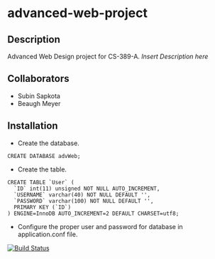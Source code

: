 # advanced-web-project
## Description
Advanced Web Design project for CS-389-A. _*Insert Description here*_
## Collaborators
* Subin Sapkota
* Beaugh Meyer 

## Installation
- Create the database.
```mysql
CREATE DATABASE advWeb;
```

- Create the table.
```mysql
CREATE TABLE `User` (
  `ID` int(11) unsigned NOT NULL AUTO_INCREMENT,
  `USERNAME` varchar(40) NOT NULL DEFAULT '',
  `PASSWORD` varchar(100) NOT NULL DEFAULT '',
  PRIMARY KEY (`ID`)
) ENGINE=InnoDB AUTO_INCREMENT=2 DEFAULT CHARSET=utf8;
```

- Configure the proper user and password for database in application.conf file.


[![Build Status](https://travis-ci.org/subin215/advanced-web-project.svg?branch=master)](https://travis-ci.org/subin215/advanced-web-project)
